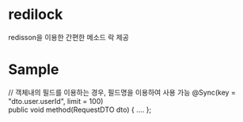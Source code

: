 # redilock
redisson을 이용한 간편한 메소드 락 제공


# Sample
// 객체내의 필드를 이용하는 경우, 필드명을 이용하여 사용 가능
@Sync(key = "dto.user.userId", limit = 100)  
public void method(RequestDTO dto) { .... };   
